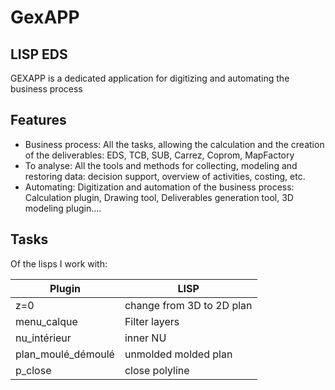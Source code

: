 
# GexAPP
## LISP EDS


GEXAPP is a dedicated application for digitizing and automating the business process
## Features
- Business process: All the tasks, allowing the calculation and the creation of the deliverables:
EDS, TCB, SUB, Carrez, Coprom, MapFactory
- To analyse: All the tools and methods for collecting, modeling and restoring data: decision support, overview of activities, costing, etc.
- Automating: Digitization and automation of the business process:
Calculation plugin, Drawing tool, Deliverables generation tool, 3D modeling plugin….


## Tasks

Of the lisps I work with:

| Plugin | LISP |
| ------ | ------ |
| z=0 | change from 3D to 2D plan |
| menu_calque | Filter layers |
| nu_intérieur |inner  NU    |
| plan_moulé_démoulé | unmolded molded plan |
| p_close | close polyline |


